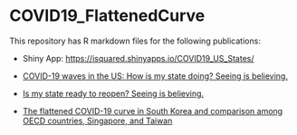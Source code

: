 # COVID19_FlattenedCurve
This repository has R markdown files for the following publications: 

- Shiny App: https://isquared.shinyapps.io/COVID19_US_States/

- [COVID-19 waves in the US: How is my state doing? Seeing is believing.](https://rpubs.com/YJ_Choi/COVID19_US_states_curve)

- [Is my state ready to reopen? Seeing is believing.](https://medium.com/@yj.choi.isquared/is-my-state-ready-to-reopen-seeing-is-believing-41ef39de663a)

- [The flattened COVID-19 curve in South Korea and comparison among OECD countries, Singapore, and Taiwan](https://medium.com/@yj.choi.isquared/flattening-covid-19-curve-in-south-korea-and-comparison-among-oecd-countries-singapore-and-taiwan-ae211a5645c9)
